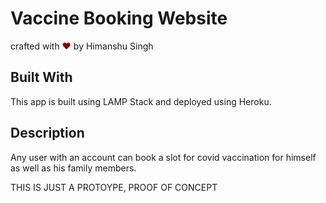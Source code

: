 # Vaccine Booking Website
<p align="left">
crafted with <span style="color: #8b0000;">&hearts;</span> by Himanshu Singh
</p>

## Built With

This app is built using LAMP Stack and deployed using Heroku.

## Description

Any user with an account can book a slot for covid vaccination for himself as well as his family members.

THIS IS JUST A PROTOYPE, PROOF OF CONCEPT
